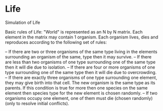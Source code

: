 # Life
Simulation of Life

Basic rules of Life:
"World" is represented as an N by N matrix. Each element in the matrix may contain 1 organism. Each organism lives, dies and reproduces according to the following set of rules:

– If there are two or three organisms of the same type living in the elements
surrounding an organism of the same, type then it may survive.
– If there are less than two organisms of one type surrounding one of the same type
then it will die due to isolation.
– If there are four or more organisms of one type surrounding one of the same type
then it will die due to overcrowding.
– If there are exactly three organisms of one type surrounding one element, they may
give birth into that cell. The new organism is the same type as its parents. If this
condition is true for more then one species on the same element then species type
for the new element is chosen randomly.
– If two organisms occupy one element, one of them must die (chosen randomly)
(only to resolve initial conflicts).
